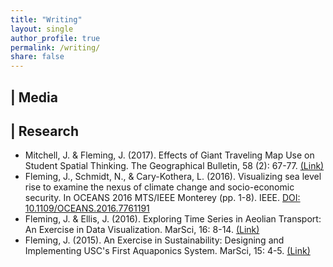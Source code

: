 ```yaml
---
title: "Writing"
layout: single
author_profile: true
permalink: /writing/
share: false
---
```

<script type='text/javascript' src='https://d1bxh8uas1mnw7.cloudfront.net/assets/embed.js'></script>
<script async src="https://badge.dimensions.ai/badge.js" charset="utf-8"></script>
## <i class="fa-newspaper-o"></i> | Media

## <i class="fa fa-flask"></i> | Research
<ul>
<li>Mitchell, J. & Fleming, J. (2017). Effects of Giant Traveling Map Use on Student Spatial Thinking. The Geographical Bulletin, 58 (2): 67-77. <a href="https://gammathetaupsilon.org/the-geographical-bulletin/2010s/volume58-2/article1.pdf">(Link)</a></li>

<li>Fleming, J., Schmidt, N., & Cary-Kothera, L. (2016). Visualizing sea level rise to examine the nexus of climate change and socio-economic security. In OCEANS 2016 MTS/IEEE Monterey (pp. 1-8). IEEE. <a href="https://doi.org/10.1109/OCEANS.2016.7761191">DOI: 10.1109/OCEANS.2016.7761191</a> <span class='altmetric-embed' data-badge-type='donut' data-badge-popover="right" data-doi="10.1109/OCEANS.2016.7761191"></span></li>

<li>Fleming, J. & Ellis, J. (2016). Exploring Time Series in Aeolian Transport: An Exercise in Data Visualization. MarSci, 16: 8-14. <a href="https://docs.google.com/viewer?a=v&pid=sites&srcid=ZGVmYXVsdGRvbWFpbnxtYXJzY2lqb3VybmFsfGd4OjQxZjNjZjE4MGU1MzM5NDk">(Link)</a></li>

<li>Fleming, J. (2015). An Exercise in Sustainability: Designing and Implementing USC's First Aquaponics System. MarSci, 15: 4-5. <a href="https://docs.google.com/viewer?a=v&pid=sites&srcid=ZGVmYXVsdGRvbWFpbnxtYXJzY2lqb3VybmFsfGd4OjdhMTM4OTg5YThmMzNkOGY">(Link)</a></li>
</ul>
